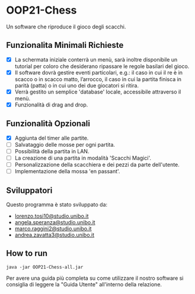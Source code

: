 # OOP21-Chess
Un software che riproduce il gioco degli scacchi.

## Funzionalita Minimali Richieste
- [x] La schermata iniziale conterrà un menù, sarà inoltre disponibile un tutorial per coloro che desiderano ripassare le regole basilari del gioco.
- [x] Il software dovrà gestire eventi particolari, e.g.: il caso in cui il re è in scacco o in scacco matto, l’arrocco, il caso in cui la partita finisca in parità (patta) o in cui uno dei due giocatori si ritira. 
- [x]   Verrà gestito un semplice 'database' locale, accessibile attraverso il menù.
- [x]   Funzionalità di drag and drop.

## Funzionalità Opzionali
- [x] Aggiunta del timer alle partite. 
- [ ] Salvataggio delle mosse per ogni partita.
- [ ] Possibilità della partita in LAN.
- [ ] La creazione di una partita in modalità 'Scacchi Magici'.
- [ ] Personalizzazione della scacchiera e dei pezzi da parte dell'utente.
- [ ] Implementazione della mossa 'en passant'.

## Sviluppatori
Questo programma è stato sviluppato da:

+  lorenzo.tosi10@studio.unibo.it 
+  angela.speranza@studio.unibo.it 
+  marco.raggini2@studio.unibo.it
+  andrea.zavatta3@studio.unibo.it

## How to run 
``` 
java -jar OOP21-Chess-all.jar
```

Per avere una guida più completa su come utilizzare il nostro software si consiglia di leggere la "Guida Utente" all'interno della relazione.
